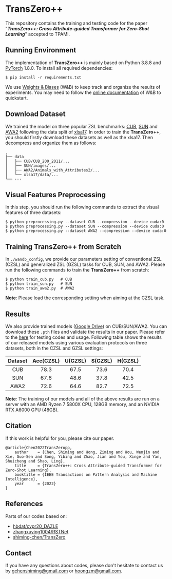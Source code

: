 # TransZero++ 

This repository contains the training and testing code for the paper "***TransZero++: Cross Attribute-guided Transformer for Zero-Shot Learning***" accepted to TPAMI.

## Running Environment
The implementation of **TransZero++** is mainly based on Python 3.8.8 and [PyTorch](https://pytorch.org/) 1.8.0. To install all required dependencies:
```
$ pip install -r requirements.txt
```

We use [Weights & Biases](https://wandb.ai/site) (W&B) to keep track and organize the results of experiments. You may need to follow the [online documentation](https://docs.wandb.ai/quickstart) of W&B to quickstart. 


## Download Dataset 

We trained the model on three popular ZSL benchmarks: [CUB](http://www.vision.caltech.edu/visipedia/CUB-200-2011.html), [SUN](http://cs.brown.edu/~gmpatter/sunattributes.html) and [AWA2](http://cvml.ist.ac.at/AwA2/) following the data split of [xlsa17](http://datasets.d2.mpi-inf.mpg.de/xian/xlsa17.zip). In order to train the **TransZero++**, you should firstly download these datasets as well as the xlsa17. Then decompress and organize them as follows: 
```
.
├── data
│   ├── CUB/CUB_200_2011/...
│   ├── SUN/images/...
│   ├── AWA2/Animals_with_Attributes2/...
│   └── xlsa17/data/...
└── ···
```


## Visual Features Preprocessing

In this step, you should run the following commands to extract the visual features of three datasets:

```
$ python preprocessing.py --dataset CUB --compression --device cuda:0
$ python preprocessing.py --dataset SUN --compression --device cuda:0
$ python preprocessing.py --dataset AWA2 --compression --device cuda:0
```

## Training TransZero++ from Scratch
In `./wandb_config`, we provide our parameters setting of conventional ZSL (CZSL) and generalized ZSL (GZSL) tasks for CUB, SUN, and AWA2. Please run the following commands to train the **TransZero++** from scratch:

```
$ python train_cub.py   # CUB
$ python train_sun.py   # SUN
$ python train_awa2.py  # AWA2
```
**Note**: Please load the corresponding setting when aiming at the CZSL task.



## Results

We also provide trained models ([Google Drive](https://drive.google.com/drive/folders/1rNHCglaSD_Q5se1rs5qIh6QNtMDCZokc?usp=sharing)) on CUB/SUN/AWA2. You can download these `.pth` files and validate the results in our paper. Please refer to the [here](https://github.com/shiming-chen/TransZero/tree/test) for testing codes and usage.
Following table shows the results of our released models using various evaluation protocols on three datasets, both in the CZSL and GZSL settings:

| Dataset | Acc(CZSL) | U(GZSL) | S(GZSL) | H(GZSL) |
| :-----: | :-----: | :-----: | :-----: | :-----: |
| CUB | 78.3 | 67.5 | 73.6 | 70.4 |
| SUN | 67.6 | 48.6 | 37.8 | 42.5 |
| AWA2 | 72.6 | 64.6 | 82.7 | 72.5 |

**Note**:  The training of our models and all of the above results are run on a server with an AMD Ryzen 7 5800X CPU, 128GB memory, and an NVIDIA RTX A6000 GPU (48GB).

## Citation
If this work is helpful for you, please cite our paper.

```
@article{Chen2022TransZeropp,
    author    = {Chen, Shiming and Hong, Ziming and Hou, Wenjin and Xie, Guo-Sen and Song, Yibing and Zhao, Jian and You, Xinge and Yan, Shuicheng and Shao, Ling},
    title     = {TransZero++: Cross Attribute-guided Transformer for Zero-Shot Learning},
    booktitle = {IEEE Transactions on Pattern Analysis and Machine Intelligence},
    year      = {2022}
}
```

## References
Parts of our codes based on:
* [hbdat/cvpr20_DAZLE](https://github.com/hbdat/cvpr20_DAZLE)
* [zhangxuying1004/RSTNet](https://github.com/zhangxuying1004/RSTNet)
* [shiming-chen/TransZero](https://github.com/shiming-chen/TransZero)

## Contact
If you have any questions about codes, please don't hesitate to contact us by gchenshiming@gmail.com or hoongzm@gmail.com.
